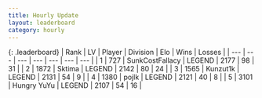 ```yaml
---
title: Hourly Update
layout: leaderboard
category: hourly
---
```


{: .leaderboard}
| Rank | LV | Player | Division | Elo | Wins | Losses |
| --- | --- | --- | --- | --- | --- | --- |
| <span data-change="0">1</span> | 727 | <span title="ID: 402846">SunkCostFallacy</span> | LEGEND | <span data-change="0">2177</span> | <span data-change="0">98</span> | <span data-change="0">31</span> |
| <span data-change="0">2</span> | 1872 | <span title="ID: 353063">Sktima</span> | LEGEND | <span data-change="0">2142</span> | <span data-change="0">80</span> | <span data-change="0">24</span> |
| <span data-change="1">3</span> | 1565 | <span title="ID: 392407">Kunzut1k</span> | LEGEND | <span data-change="0">2131</span> | <span data-change="0">54</span> | <span data-change="0">9</span> |
| <span data-change="-1">4</span> | 1380 | <span title="ID: 4783">pojlk</span> | LEGEND | <span data-change="-13">2121</span> | <span data-change="0">40</span> | <span data-change="1">8</span> |
| <span data-change="0">5</span> | 3101 | <span title="ID: 164871">Hungry YuYu</span> | LEGEND | <span data-change="0">2107</span> | <span data-change="0">54</span> | <span data-change="0">16</span> |